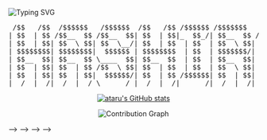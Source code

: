 ![Typing SVG](http://readme-typing-svg.herokuapp.com/?font=JetBrains+Mono&pause=1000&color=FFFFFF&random=false&width=435&lines=Haiiiii+I'm+0xataru.)


<div align="center">
<pre>
 /$$   /$$  /$$$$$$   /$$$$$$  /$$   /$$ /$$$$$$ /$$$$$$$   /$$$$$$ 
| $$  | $$ /$$__  $$ /$$__  $$| $$  | $$|_  $$_/| $$__  $$ /$$__  $$
| $$  | $$| $$  \ $$| $$  \__/| $$  | $$  | $$  | $$  \ $$| $$  \ $$
| $$$$$$$$| $$$$$$$$|  $$$$$$ | $$$$$$$$  | $$  | $$$$$$$/| $$$$$$$$
| $$__  $$| $$__  $$ \____  $$| $$__  $$  | $$  | $$__  $$| $$__  $$
| $$  | $$| $$  | $$ /$$  \ $$| $$  | $$  | $$  | $$  \ $$| $$  | $$
| $$  | $$| $$  | $$|  $$$$$$/| $$  | $$ /$$$$$$| $$  | $$| $$  | $$
|__/  |__/|__/  |__/ \______/ |__/  |__/|______/|__/  |__/|__/  |__/
</pre>
</div>


<!-- <p align="center"> -->
<!--   <img src="https://raw.githubusercontent.com/alicalimli/alicalimli/main/tech.gif"/> -->
<!-- </p> -->

<!-- GitHub stats -->
<p align="center">
  <a href="https://github.com/0xataru">
    <img src="https://github-readme-stats.vercel.app/api?username=0xataru&show_icons=true&theme=graywhite&bg_color=000000&text_color=ffffff&icon_color=ffffff&title_color=ffffff&border_color=ffffff" alt="ataru's GitHub stats">
  </a>
</p>



<p align="center">
  <img src="https://github-readme-activity-graph.vercel.app/graph?username=0xataru&theme=xcode&bg_color=000000&color=ffffff&line=ffffff&point=ffffff&area=true&hide_border=true" alt="Contribution Graph">
</p>

<!-- <h1 align="center">Greetings👋</h1> -->
<!-- <h3 align="center">I'm software engineer, proficient in Backend Development with Golang and Rust🦀. Also I'm passioned movie watcher and chess player.  </h3> -->

<!-- <p align="center">
  <img src="https://media.giphy.com/media/ZVik7pBtu9dNS/giphy.gif" alt="coding gif" width="400" height="300"/>
</p> -->
<!---->
<!-- <p align="center"> -->
<!--   <img src="https://raw.githubusercontent.com/alicalimli/alicalimli/main/tech.gif"/> -->
<!-- </p> -->
<!---->
<!---->
<!---->
<!-- <h3 align="center">Connect with me:</h3> -->
<!-- <p align="center"> -->
<!-- <a href="https://x.com/0xataru" target="blank"><img src="https://img.shields.io/badge/-Twitter-1DA1F2?style=for-the-badge&logo=Twitter&logoColor=white" /></a> -->
<!-- <!--<a href="https://www.linkedin.com/in/markraiter/" target="blank"><img src="https://img.shields.io/badge/-LinkedIn-0077B5?style=for-the-badge&logo=Linkedin&logoColor=white" /></a> --> -->
<!-- <a href="https://t.me/r_888_88" target="blank"><img src="https://img.shields.io/badge/-Telegram-26A5E4?style=for-the-badge&logo=Telegram&logoColor=white" /></a> -->
<!-- <!-- <a href="https://www.leetcode.com/eng1neeer_93" target="blank"><img src="https://img.shields.io/badge/-LeetCode-FFA116?style=for-the-badge&logo=LeetCode&logoColor=white" /></a> --> -->
<!-- </p> -->
<!---->
<!-- <!--<h3 align="center">Languages and Tools:</h3> -->
<!-- <p align="center">  -->
<!-- <a href="https://golang.org" target="_blank" rel="noreferrer"><img src="https://raw.githubusercontent.com/devicons/devicon/master/icons/go/go-original.svg" alt="go" width="40" height="40"/></a>  -->
<!-- <a href="https://www.rust-lang.org/" target="_blank" rel="noreferrer"><img src="https://www.vectorlogo.zone/logos/rust-lang/rust-lang-icon.svg" alt="rust" width="40" height="40"/></a>  -->
<!-- <a href="https://www.python.org/" target="_blank" rel="noreferrer"><img src="https://raw.githubusercontent.com/devicons/devicon/master/icons/python/python-original.svg" alt="python" width="40" height="40"/></a>  -->
<!-- <a href="https://www.java.com/" target="_blank" rel="noreferrer"><img src="https://raw.githubusercontent.com/devicons/devicon/master/icons/java/java-original.svg" alt="java" width="40" height="40"/></a>  -->
<!-- <a href="https://www.javascript.com/" target="_blank" rel="noreferrer"><img src="https://raw.githubusercontent.com/devicons/devicon/master/icons/javascript/javascript-original.svg" alt="javascript" width="40" height="40"/></a>  -->
<!-- <a href="https://git-scm.com/" target="_blank" rel="noreferrer"><img src="https://www.vectorlogo.zone/logos/git-scm/git-scm-icon.svg" alt="git" width="40" height="40"/></a>  -->
<!-- <a href="https://github.com/" target="_blank" rel="noreferrer"><img src="https://raw.githubusercontent.com/devicons/devicon/master/icons/github/github-original.svg" alt="github" width="40" height="40"/></a>  -->
<!-- <a href="https://about.gitlab.com/" target="_blank" rel="noreferrer"><img src="https://raw.githubusercontent.com/devicons/devicon/master/icons/gitlab/gitlab-original.svg" alt="gitlab" width="40" height="40"/></a>  -->
<!-- <a href="https://www.postgresql.org/" target="_blank" rel="noreferrer"><img src="https://raw.githubusercontent.com/devicons/devicon/master/icons/postgresql/postgresql-original-wordmark.svg" alt="postgresql" width="40" height="40"/></a>  -->
<!-- <a href="https://www.mysql.com/" target="_blank" rel="noreferrer"><img src="https://raw.githubusercontent.com/devicons/devicon/master/icons/mysql/mysql-original-wordmark.svg" alt="mysql" width="40" height="40"/></a>  -->
<!-- <a href="https://www.mongodb.com/" target="_blank" rel="noreferrer"><img src="https://raw.githubusercontent.com/devicons/devicon/master/icons/mongodb/mongodb-original-wordmark.svg" alt="mongodb" width="40" height="40"/></a>  -->
<!-- <a href="https://www.scylladb.com/" target="_blank" rel="noreferrer"><img src="https://www.vectorlogo.zone/logos/scylladb/scylladb-icon.svg" alt="scylladb" width="40" height="40"/></a>  -->
<!-- <a href="https://cassandra.apache.org/" target="_blank" rel="noreferrer"><img src="https://raw.githubusercontent.com/devicons/devicon/master/icons/cassandra/cassandra-original.svg" alt="cassandra" width="40" height="40"/></a>  -->
<!-- <a href="https://redis.io/" target="_blank" rel="noreferrer"><img src="https://raw.githubusercontent.com/devicons/devicon/master/icons/redis/redis-original-wordmark.svg" alt="redis" width="40" height="40"/></a>  -->
<!-- <a href="https://www.docker.com/" target="_blank" rel="noreferrer"><img src="https://raw.githubusercontent.com/devicons/devicon/master/icons/docker/docker-original-wordmark.svg" alt="docker" width="40" height="40"/></a>  -->
<!-- <a href="https://www.linux.org/" target="_blank" rel="noreferrer"><img src="https://raw.githubusercontent.com/devicons/devicon/master/icons/linux/linux-original.svg" alt="linux" width="40" height="40"/></a>  -->
<!-- <a href="https://aws.amazon.com" target="_blank" rel="noreferrer"><img src="https://raw.githubusercontent.com/devicons/devicon/master/icons/amazonwebservices/amazonwebservices-original-wordmark.svg" alt="aws" width="40" height="40"/></a>  -->
<!-- </p> -->
<!---->
<!-- <!-- <p align="center"> -->
<!--   <img src="https://github-readme-stats.vercel.app/api/top-langs/?username=markraiter&langs_count=8&hide_border=true&layout=compact&card_width=500" alt="Top Languages" /> -->
<!-- </p> --> -->
<!---->
<!---->
<!-- <!-- <details align="left"> -->
<!--   <summary><h4 style="display: inline-block">Other things I know or used...</h4></summary> -->
<!---->
<!--   > Programming Languages -->
<!---->
<!--   <img src="https://raw.githubusercontent.com/devicons/devicon/master/icons/go/go-original.svg" title="Go" alt="Go" width="40" height="40"/> -->
<!--   <img src="https://www.vectorlogo.zone/logos/rust-lang/rust-lang-icon.svg" title="Rust" alt="Rust" width="40" height="40"/> -->
<!--   <img src="https://raw.githubusercontent.com/devicons/devicon/master/icons/java/java-original.svg" title="Java" alt="Java" width="40" height="40"/> -->
<!--   <img src="https://raw.githubusercontent.com/devicons/devicon/master/icons/python/python-original.svg" title="Python" alt="Python" width="40" height="40"/> -->
<!--   <img src="https://raw.githubusercontent.com/devicons/devicon/master/icons/javascript/javascript-original.svg" title="JavaScript" alt="JavaScript" width="40" height="40"/> -->
<!--   <img src="https://raw.githubusercontent.com/devicons/devicon/master/icons/bash/bash-original.svg" title="Bash" alt="Bash" width="40" height="40"/> -->
<!---->
<!--   > Databases -->
<!---->
<!--   <img src="https://raw.githubusercontent.com/mymmrac/mymmrac/master/icons/cassandra.svg" title="Cassandra" alt="Cassandra" width="40" height="40"/> -->
<!--   <img src="https://raw.githubusercontent.com/devicons/devicon/master/icons/postgresql/postgresql-original.svg" title="PostgreSQL" alt="PostgreSQL" width="40" height="40"/> -->
<!--   <img src="https://raw.githubusercontent.com/devicons/devicon/master/icons/mysql/mysql-original-wordmark.svg" title="MySQL" alt="MySQL" width="40" height="40"/> -->
<!--   <img src="https://raw.githubusercontent.com/devicons/devicon/master/icons/mongodb/mongodb-original.svg" title="MongoDB" alt="MongoDB" width="40" height="40"/> -->
<!--   <img src="https://raw.githubusercontent.com/devicons/devicon/master/icons/redis/redis-original.svg" title="Redis" alt="Redis" width="40" height="40"/> -->
<!--   <img src="https://www.vectorlogo.zone/logos/scylladb/scylladb-icon.svg" title="ScyllaDB" alt="ScyllaDB" width="40" height="40"/> -->
<!--   <img src="https://raw.githubusercontent.com/devicons/devicon/master/icons/hadoop/hadoop-original.svg" title="Hadoop" alt="Hadoop" width="40" height="40"/> -->
<!---->
<!--   > Web -->
<!---->
<!--   <img src="https://raw.githubusercontent.com/devicons/devicon/master/icons/css3/css3-original.svg" title="CSS3" alt="CSS3" width="40" height="40"/> -->
<!--   <img src="https://raw.githubusercontent.com/devicons/devicon/master/icons/html5/html5-original.svg" title="HTML5" alt="HTML5" width="40" height="40"/> -->
<!--   <img src="https://raw.githubusercontent.com/devicons/devicon/master/icons/vuejs/vuejs-original.svg" title="Vue" alt="Vue" width="40" height="40"/> -->
<!--   <img src="https://raw.githubusercontent.com/devicons/devicon/master/icons/nodejs/nodejs-original.svg" title="NodeJS" alt="NodeJS" width="40" height="40"/> -->
<!--   <img src="https://raw.githubusercontent.com/devicons/devicon/master/icons/figma/figma-original.svg" title="Figma" alt="Figma" width="40" height="40"/> -->
<!--   <img src="https://raw.githubusercontent.com/devicons/devicon/master/icons/sass/sass-original.svg" title="Sass" alt="Sass" width="40" height="40"/> -->
<!---->
<!--   > Libs, frameworks, extensions, etc. -->
<!---->
<!--   <img src="https://raw.githubusercontent.com/devicons/devicon/master/icons/numpy/numpy-original.svg" title="NumPy" alt="NumPy" width="40" height="40"/> -->
<!--   <img src="https://raw.githubusercontent.com/devicons/devicon/master/icons/pandas/pandas-original.svg" title="Pandas" alt="Pandas" width="40" height="40"/> -->
<!--   <img src="https://raw.githubusercontent.com/devicons/devicon/master/icons/jupyter/jupyter-original.svg" title="Jupyter" alt="Jupyter" width="40" height="40"/> -->
<!-- <img src="https://airflow.apache.org/images/feature-image.png" title="Airflow" alt="Airflow" width="40" height="40"/> -->
<!---->
<!--   > Management -->
<!---->
<!--   <img src="https://raw.githubusercontent.com/devicons/devicon/master/icons/git/git-original.svg" title="Git" alt="Git" width="40" height="40"/> -->
<!--   <img src="https://raw.githubusercontent.com/devicons/devicon/master/icons/docker/docker-original.svg" title="Docker" alt="Docker" width="40" height="40"/> -->
<!--   <img src="https://raw.githubusercontent.com/devicons/devicon/master/icons/github/github-original.svg" title="GitHub" alt="GitHub" width="40" height="40"/> -->
<!--   <img src="https://raw.githubusercontent.com/devicons/devicon/master/icons/gitlab/gitlab-original.svg" title="GitLab" alt="GitLab" width="40" height="40"/> -->
<!--   <img src="https://raw.githubusercontent.com/devicons/devicon/master/icons/ssh/ssh-original.svg" title="SSH" alt="SSH" width="40" height="40"/> -->
<!--   <img src="https://raw.githubusercontent.com/devicons/devicon/master/icons/jira/jira-original.svg" title="Jira" alt="Jira" width="40" height="40"/> -->
<!--   <img src="https://raw.githubusercontent.com/devicons/devicon/master/icons/confluence/confluence-original.svg" title="Confluence" alt="Confluence" width="40" height="40"/> -->
<!--   <img src="https://raw.githubusercontent.com/devicons/devicon/master/icons/trello/trello-plain.svg" title="Trello" alt="Trello" width="40" height="40"/> -->
<!---->
<!--   > Tools & formats -->
<!---->
<!--   <img src="https://raw.githubusercontent.com/devicons/devicon/master/icons/jetbrains/jetbrains-original.svg" title="JetBrains" alt="JetBrains" width="40" height="40"/> -->
<!--   <img src="https://raw.githubusercontent.com/devicons/devicon/master/icons/markdown/markdown-original.svg" title="Markdown" alt="Markdown" width="40" height="40"/> -->
<!--   <img src="https://raw.githubusercontent.com/mymmrac/mymmrac/master/icons/neovim.svg" title="NeoVim" alt="NeoVim" width="40" height="40"/> -->
<!--   <img src="https://raw.githubusercontent.com/devicons/devicon/master/icons/vim/vim-original.svg" title="Vim" alt="Vim" width="40" height="40"/> -->
<!--   <img src="https://raw.githubusercontent.com/devicons/devicon/master/icons/firefox/firefox-original.svg" title="Firefox" alt="Firefox" width="40" height="40"/> -->
<!--   <img src="https://raw.githubusercontent.com/mymmrac/mymmrac/master/icons/telegram.svg" title="Telegram" alt="Telegram" width="40" height="40"/> -->
<!--   <img src="https://raw.githubusercontent.com/devicons/devicon/master/icons/canva/canva-original.svg" title="Canva" alt="Canva" width="40" height="40"/> -->
<!--   <img src="https://raw.githubusercontent.com/devicons/devicon/master/icons/vscode/vscode-original.svg" title="VSCode" alt="VSCode" width="40" height="40"/> -->
<!---->
<!--   > Infrastructure -->
<!---->
<!--   <img src="https://raw.githubusercontent.com/devicons/devicon/master/icons/linux/linux-original.svg" title="Linux" alt="Linux" width="40" height="40"/> -->
<!--   <img src="https://raw.githubusercontent.com/devicons/devicon/master/icons/ubuntu/ubuntu-plain.svg" title="Ubuntu" alt="Ubuntu" width="40" height="40"/> -->
<!--   <img src="https://raw.githubusercontent.com/devicons/devicon/master/icons/heroku/heroku-original.svg" title="Heroku" alt="Heroku" width="40" height="40"/> -->
<!--   <img src="https://raw.githubusercontent.com/devicons/devicon/master/icons/nginx/nginx-original.svg" title="Nginx" alt="Nginx" width="40" height="40"/> -->
<!--   <img src="https://raw.githubusercontent.com/devicons/devicon/master/icons/amazonwebservices/amazonwebservices-original-wordmark.svg" title="AWS" alt="AWS" width="40" height="40"/> -->
<!---->
<!-- </details> --> -->
